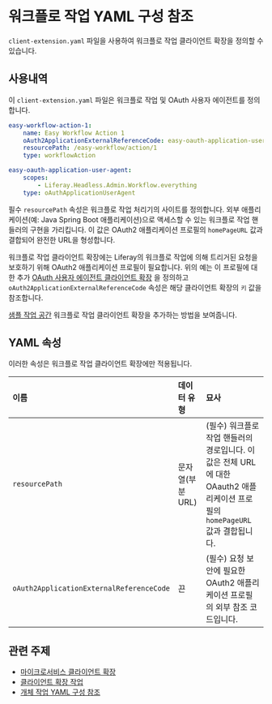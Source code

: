 # 워크플로 작업 YAML 구성 참조

`client-extension.yaml` 파일을 사용하여 워크플로 작업 클라이언트 확장을 정의할 수 있습니다.

## 사용내역

이 `client-extension.yaml` 파일은 워크플로 작업 및 OAuth 사용자 에이전트를 정의합니다.

```yaml
easy-workflow-action-1:
    name: Easy Workflow Action 1
    oAuth2ApplicationExternalReferenceCode: easy-oauth-application-user-agent
    resourcePath: /easy-workflow/action/1
    type: workflowAction

easy-oauth-application-user-agent:
    scopes:
        - Liferay.Headless.Admin.Workflow.everything
    type: oAuthApplicationUserAgent
```

필수 `resourcePath` 속성은 워크플로 작업 처리기의 사이트를 정의합니다. 외부 애플리케이션(예: Java Spring Boot 애플리케이션)으로 액세스할 수 있는 워크플로 작업 핸들러의 구현을 가리킵니다. 이 값은 OAuth2 애플리케이션 프로필의 `homePageURL` 값과 결합되어 완전한 URL을 형성합니다.

워크플로 작업 클라이언트 확장에는 Liferay의 워크플로 작업에 의해 트리거된 요청을 보호하기 위해 OAuth2 애플리케이션 프로필이 필요합니다. 위의 예는 이 프로필에 대한 추가 [OAuth 사용자 에이전트 클라이언트 확장](../configuration-client-extensions/oauth-user-agent-yaml-configuration-reference.md) 을 정의하고 `oAuth2ApplicationExternalReferenceCode` 속성은 해당 클라이언트 확장의 `키` 값을 참조합니다.

[샘플 작업 공간](https://github.com/liferay/liferay-portal/tree/master/workspaces/liferay-sample-workspace/client-extensions/liferay-sample-etc) 워크플로 작업 클라이언트 확장을 추가하는 방법을 보여줍니다.

## YAML 속성

이러한 속성은 워크플로 작업 클라이언트 확장에만 적용됩니다.

| 이름                                       | 데이터 유형      | 묘사                                                                                   |
|:---------------------------------------- |:----------- |:------------------------------------------------------------------------------------ |
| `resourcePath`                           | 문자열(부분 URL) | (필수) 워크플로 작업 핸들러의 경로입니다. 이 값은 전체 URL에 대한 OAauth2 애플리케이션 프로필의 `homePageURL` 값과 결합됩니다. |
| `oAuth2ApplicationExternalReferenceCode` | 끈           | (필수) 요청 보안에 필요한 OAuth2 애플리케이션 프로필의 외부 참조 코드입니다.                                      |

## 관련 주제

* [마이크로서비스 클라이언트 확장](../microservice-client-extensions.md)
* [클라이언트 확장 작업](../working-with-client-extensions.md)
* [개체 작업 YAML 구성 참조](./object-action-yaml-configuration-reference.md)
